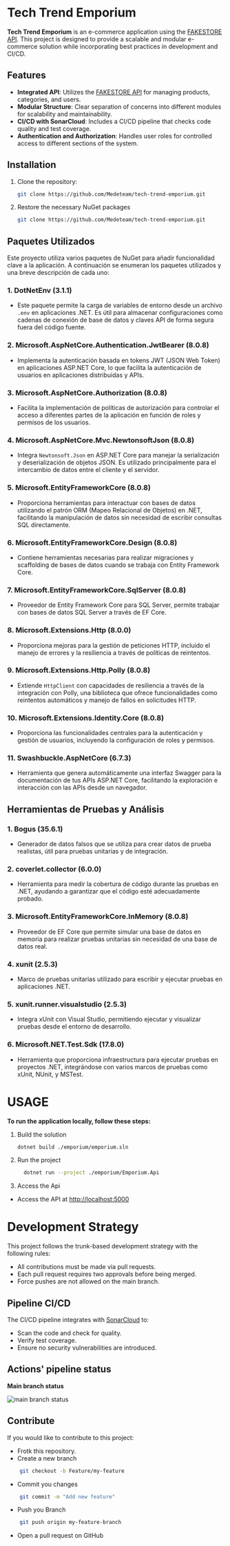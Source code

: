 # Tech Trend Emporium

**Tech Trend Emporium** is an e-commerce application using the [FAKESTORE API](https://fakestoreapi.com/). This project is designed to provide a scalable and modular e-commerce solution while incorporating best practices in development and CI/CD.

## Features

- **Integrated API**: Utilizes the [FAKESTORE API](https://fakestoreapi.com/) for managing products, categories, and users.
- **Modular Structure**: Clear separation of concerns into different modules for scalability and maintainability.
- **CI/CD with SonarCloud**: Includes a CI/CD pipeline that checks code quality and test coverage.
- **Authentication and Authorization**: Handles user roles for controlled access to different sections of the system.

## Installation

1. Clone the repository:
   ```bash
   git clone https://github.com/Medeteam/tech-trend-emporium.git

2. Restore the necessary NuGet packages
   ```bash
   git clone https://github.com/Medeteam/tech-trend-emporium.git
   ```

## Paquetes Utilizados

Este proyecto utiliza varios paquetes de NuGet para añadir funcionalidad clave a la aplicación. A continuación se enumeran los paquetes utilizados y una breve descripción de cada uno:

### 1. **DotNetEnv (3.1.1)**
   - Este paquete permite la carga de variables de entorno desde un archivo `.env` en aplicaciones .NET. Es útil para almacenar configuraciones como cadenas de conexión de base de datos y claves API de forma segura fuera del código fuente.

### 2. **Microsoft.AspNetCore.Authentication.JwtBearer (8.0.8)**
   - Implementa la autenticación basada en tokens JWT (JSON Web Token) en aplicaciones ASP.NET Core, lo que facilita la autenticación de usuarios en aplicaciones distribuidas y APIs.

### 3. **Microsoft.AspNetCore.Authorization (8.0.8)**
   - Facilita la implementación de políticas de autorización para controlar el acceso a diferentes partes de la aplicación en función de roles y permisos de los usuarios.

### 4. **Microsoft.AspNetCore.Mvc.NewtonsoftJson (8.0.8)**
   - Integra `Newtonsoft.Json` en ASP.NET Core para manejar la serialización y deserialización de objetos JSON. Es utilizado principalmente para el intercambio de datos entre el cliente y el servidor.

### 5. **Microsoft.EntityFrameworkCore (8.0.8)**
   - Proporciona herramientas para interactuar con bases de datos utilizando el patrón ORM (Mapeo Relacional de Objetos) en .NET, facilitando la manipulación de datos sin necesidad de escribir consultas SQL directamente.

### 6. **Microsoft.EntityFrameworkCore.Design (8.0.8)**
   - Contiene herramientas necesarias para realizar migraciones y scaffolding de bases de datos cuando se trabaja con Entity Framework Core.

### 7. **Microsoft.EntityFrameworkCore.SqlServer (8.0.8)**
   - Proveedor de Entity Framework Core para SQL Server, permite trabajar con bases de datos SQL Server a través de EF Core.

### 8. **Microsoft.Extensions.Http (8.0.0)**
   - Proporciona mejoras para la gestión de peticiones HTTP, incluido el manejo de errores y la resiliencia a través de políticas de reintentos.

### 9. **Microsoft.Extensions.Http.Polly (8.0.8)**
   - Extiende `HttpClient` con capacidades de resiliencia a través de la integración con Polly, una biblioteca que ofrece funcionalidades como reintentos automáticos y manejo de fallos en solicitudes HTTP.

### 10. **Microsoft.Extensions.Identity.Core (8.0.8)**
   - Proporciona las funcionalidades centrales para la autenticación y gestión de usuarios, incluyendo la configuración de roles y permisos.

### 11. **Swashbuckle.AspNetCore (6.7.3)**
   - Herramienta que genera automáticamente una interfaz Swagger para la documentación de tus APIs ASP.NET Core, facilitando la exploración e interacción con las APIs desde un navegador.


## Herramientas de Pruebas y Análisis

### 1. **Bogus (35.6.1)**
   - Generador de datos falsos que se utiliza para crear datos de prueba realistas, útil para pruebas unitarias y de integración.

### 2. **coverlet.collector (6.0.0)**
   - Herramienta para medir la cobertura de código durante las pruebas en .NET, ayudando a garantizar que el código esté adecuadamente probado.

### 3. **Microsoft.EntityFrameworkCore.InMemory (8.0.8)**
   - Proveedor de EF Core que permite simular una base de datos en memoria para realizar pruebas unitarias sin necesidad de una base de datos real.

### 4. **xunit (2.5.3)**
   - Marco de pruebas unitarias utilizado para escribir y ejecutar pruebas en aplicaciones .NET.

### 5. **xunit.runner.visualstudio (2.5.3)**
   - Integra xUnit con Visual Studio, permitiendo ejecutar y visualizar pruebas desde el entorno de desarrollo.

### 6. **Microsoft.NET.Test.Sdk (17.8.0)**
   - Herramienta que proporciona infraestructura para ejecutar pruebas en proyectos .NET, integrándose con varios marcos de pruebas como xUnit, NUnit, y MSTest.

# USAGE
**To run the application locally, follow these steps:**

1. Build the solution
   ```bash
   dotnet build ./emporium/emporium.sln
   ```

2. Run the project
   ```bash
     dotnet run --project ./emporium/Emporium.Api
   ```

3. Access the Api
- Access the API at [http://localhost:5000](http://localhost:5000)

# Development Strategy
This project follows the trunk-based development strategy with the following rules:

- All contributions must be made via pull requests.
- Each pull request requires two approvals before being merged.
- Force pushes are not allowed on the main branch.

## Pipeline CI/CD
The CI/CD pipeline integrates with [SonarCloud](https://www.sonarsource.com/products/sonarcloud/) to:

- Scan the code and check for quality.
- Verify test coverage.
- Ensure no security vulnerabilities are introduced.

## Actions' pipeline status

**Main branch status**

![main branch status](https://github.com/Medeteam/tech-trend-emporium/actions/workflows/CI-CD.yml/badge.svg)


## Contribute
If you would like to contribute to this project:

- Frotk this repository.
- Create a new branch
```bash
    git checkout -b Feature/my-feature
```
- Commit you changes
```bash
    git commit -m "Add new feature"
```
- Push you Branch
```bash
    git push origin my-feature-branch
```
- Open a pull request on GitHub